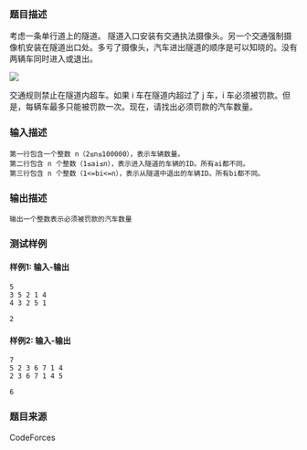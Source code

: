 ### 题目描述

考虑一条单行道上的隧道。 隧道入口安装有交通执法摄像头。另一个交通强制摄像机安装在隧道出口处。多亏了摄像头，汽车进出隧道的顺序是可以知晓的。没有两辆车同时进入或退出。

![](https://espresso.codeforces.com/e1822b5dd5a198ab8026b89e835364bdcd60099e.png)

交通规则禁止在隧道内超车。如果 i 车在隧道内超过了 j 车，i 车必须被罚款。但是，每辆车最多只能被罚款一次。现在，请找出必须罚款的汽车数量。

### 输入描述

```
第一行包含一个整数 n（2≤n≤100000），表示车辆数量。
第二行包含 n 个整数（1≤ai≤n），表示进入隧道的车辆的ID。所有ai都不同。
第三行包含 n 个整数（1<=bi<=n），表示从隧道中退出的车辆ID。所有bi都不同。
```

### 输出描述

```
输出一个整数表示必须被罚款的汽车数量
```

### 测试样例

#### 样例1: 输入-输出

```
5
3 5 2 1 4
4 3 2 5 1
```

```
2
```

#### 样例2: 输入-输出

```
7
5 2 3 6 7 1 4
2 3 6 7 1 4 5
```

```
6
```

### 题目来源

CodeForces
